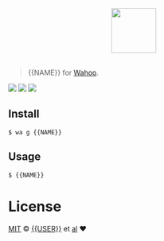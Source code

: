 <div align="center">
  <a href="http://github.com/fish-shell/wahoo">
  <img width=90px  src="https://cloud.githubusercontent.com/assets/8317250/8765102/40cbf31c-2e38-11e5-930b-134ad949726e.png">
  </a>
</div>
<br>

> {{NAME}} for [Wahoo][wahoo].


![][wahoo-badge]
[![][travis-logo]][travis]
![][license-badge]

## Install


```fish
$ wa g {{NAME}}
```


## Usage

```fish
$ {{NAME}}
```

# License

[MIT][mit] © [{{USER}}][author] et [al][contributors] :heart:


[mit]:            http://opensource.org/licenses/MIT
[author]:         http://github.com/{{USER}}
[contributors]:   https://github.com/{{USER}}/{{NAME}}/graphs/contributors
[wahoo]:          https://www.github.com/fish-shell/wahoo
[wahoo-badge]:    https://img.shields.io/badge/Wahoo-Framework-FF2848.svg?style=flat-square
[license-badge]:  https://img.shields.io/badge/license-MIT-444444.svg?style=flat-square
[travis-logo]:    http://img.shields.io/travis/{{USER}}/{{NAME}}.svg?style=flat-square
[travis]:         https://travis-ci.org/{{USER}}/{{NAME}}
